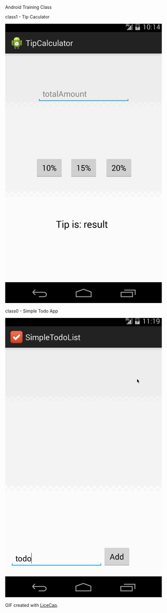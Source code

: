 Android Training Class

class1 - Tip Caculator

  ![Video Walkthrough](tipCalculator.gif)

class0 - Simple Todo App

  ![Video Walkthrough](todoApp.gif)
  
  GIF created with [LiceCap](http://www.cockos.com/licecap/).
